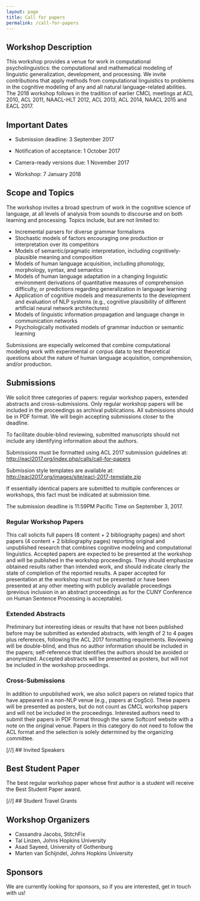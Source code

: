 ```yaml
---
layout: page
title: Call for papers
permalink: /call-for-papers
---
```


## Workshop Description
This workshop provides a venue for work in computational psycholinguistics: the computational and mathematical modeling of linguistic generalization, development, and processing. We invite contributions that apply methods from computational linguistics to problems in the cognitive modeling of any and all natural language-related abilities. The 2018 workshop follows in the tradition of earlier CMCL meetings at ACL 2010, ACL 2011, NAACL-HLT 2012, ACL 2013, ACL 2014, NAACL 2015 and EACL 2017.

## Important Dates

* Submission deadline: 3 September 2017

* Notification of acceptance: 1 October 2017

* Camera-ready versions due: 1 November 2017

* Workshop: 7 January 2018

## Scope and Topics

The workshop invites a broad spectrum of work in the cognitive science of language, at all levels of analysis from sounds to discourse and on both learning and processing. Topics include, but are not limited to: 

* Incremental parsers for diverse grammar formalisms
* Stochastic models of factors encouraging one production or interpretation over its competitors
* Models of semantic/pragmatic interpretation, including cognitively-plausible meaning and composition
* Models of human language acquisition, including phonology, morphology, syntax, and semantics
* Models of human language adaptation in a changing linguistic environment
derivations of quantitative measures of comprehension difficulty, or predictions regarding generalization in language learning
* Application of cognitive models and measurements to the development and evaluation of NLP systems (e.g., cognitive plausibility of different artificial neural network architectures)
* Models of linguistic information propagation and language change in communication networks
* Psychologically motivated models of grammar induction or semantic learning

Submissions are especially welcomed that combine computational modeling work with experimental or corpus data to test theoretical questions about the nature of human language acquisition, comprehension, and/or production.

## Submissions

 We solicit three categories of papers: regular workshop papers, extended abstracts and cross-submissions. Only regular workshop papers will be included in the proceedings as archival publications. All submissions should be in PDF format. We will begin accepting submissions closer to the deadline.

 To facilitate double-blind reviewing, submitted manuscripts should not include any identifying information about the authors.

 Submissions must be formatted using ACL 2017 submission guidelines at: http://eacl2017.org/index.php/calls/call-for-papers

 Submission style templates are available at: http://eacl2017.org/images/site/eacl-2017-template.zip

 If essentially identical papers are submitted to multiple conferences or workshops, this fact must be indicated at submission time.

 The submission deadline is 11:59PM Pacific Time on September 3, 2017.

### Regular Workshop Papers

 This call solicits full papers (8 content + 2 bibliography pages) and short papers (4 content + 2 bibliography pages) reporting original and unpublished research that combines cognitive modeling and computational linguistics. Accepted papers are expected to be presented at the workshop and will be published in the workshop proceedings. They should emphasize obtained results rather than intended work, and should indicate clearly the state of completion of the reported results. A paper accepted for presentation at the workshop must not be presented or have been presented at any other meeting with publicly available proceedings (previous inclusion in an abstract proceedings as for the CUNY Conference on Human Sentence Processing is acceptable).

### Extended Abstracts
 Preliminary but interesting ideas or results that have not been published before may be submitted as extended abstracts, with length of 2 to 4 pages plus references, following the ACL 2017 formatting requirements. Reviewing will be double-blind, and thus no author information should be included in the papers; self-reference that identifies the authors should be avoided or anonymized. Accepted abstracts will be presented as posters, but will not be included in the workshop proceedings.

### Cross-Submissions
 In addition to unpublished work, we also solicit papers on related topics that have appeared in a non-NLP venue (e.g., papers at CogSci). These papers will be presented as posters, but do not count as CMCL workshop papers and will not be included in the proceedings.  Interested authors need to submit their papers in PDF format through the same Softconf website with a note on the original venue. Papers in this category do not need to follow the ACL format and the selection is solely determined by the organizing committee.

[//] ## Invited Speakers

## Best Student Paper
 The best regular workshop paper whose first author is a student will receive the Best Student Paper award.

[//] ## Student Travel Grants

## Workshop Organizers
* Cassandra Jacobs, StitchFix
* Tal Linzen, Johns Hopkins University
* Asad Sayeed, University of Gothenburg
* Marten van Schijndel, Johns Hopkins University

## Sponsors
 We are currently looking for sponsors, so if you are interested, get in touch with us!